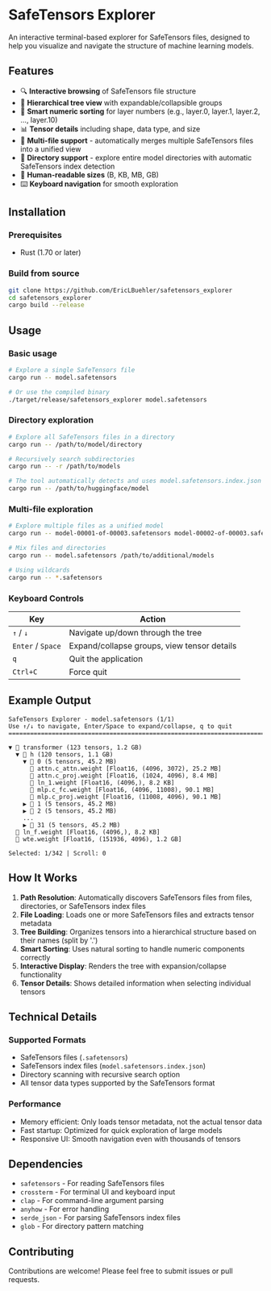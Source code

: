 # SafeTensors Explorer

An interactive terminal-based explorer for SafeTensors files, designed to help you visualize and navigate the structure of machine learning models.

## Features

- 🔍 **Interactive browsing** of SafeTensors file structure
- 📁 **Hierarchical tree view** with expandable/collapsible groups
- 🔢 **Smart numeric sorting** for layer numbers (e.g., layer.0, layer.1, layer.2, ..., layer.10)
- 📊 **Tensor details** including shape, data type, and size
- 🔗 **Multi-file support** - automatically merges multiple SafeTensors files into a unified view
- 📂 **Directory support** - explore entire model directories with automatic SafeTensors index detection
- 📏 **Human-readable sizes** (B, KB, MB, GB)
- ⌨️ **Keyboard navigation** for smooth exploration

## Installation

### Prerequisites
- Rust (1.70 or later)

### Build from source
```bash
git clone https://github.com/EricLBuehler/safetensors_explorer
cd safetensors_explorer
cargo build --release
```

## Usage

### Basic usage
```bash
# Explore a single SafeTensors file
cargo run -- model.safetensors

# Or use the compiled binary
./target/release/safetensors_explorer model.safetensors
```

### Directory exploration
```bash
# Explore all SafeTensors files in a directory
cargo run -- /path/to/model/directory

# Recursively search subdirectories
cargo run -- -r /path/to/models

# The tool automatically detects and uses model.safetensors.index.json if present
cargo run -- /path/to/huggingface/model
```

### Multi-file exploration
```bash
# Explore multiple files as a unified model
cargo run -- model-00001-of-00003.safetensors model-00002-of-00003.safetensors model-00003-of-00003.safetensors

# Mix files and directories
cargo run -- model.safetensors /path/to/additional/models

# Using wildcards
cargo run -- *.safetensors
```

### Keyboard Controls

| Key | Action |
|-----|--------|
| `↑` / `↓` | Navigate up/down through the tree |
| `Enter` / `Space` | Expand/collapse groups, view tensor details |
| `q` | Quit the application |
| `Ctrl+C` | Force quit |

## Example Output

```
SafeTensors Explorer - model.safetensors (1/1)
Use ↑/↓ to navigate, Enter/Space to expand/collapse, q to quit
================================================================================

▼ 📁 transformer (123 tensors, 1.2 GB)
  ▼ 📁 h (120 tensors, 1.1 GB)
    ▼ 📁 0 (5 tensors, 45.2 MB)
      📄 attn.c_attn.weight [Float16, (4096, 3072), 25.2 MB]
      📄 attn.c_proj.weight [Float16, (1024, 4096), 8.4 MB]
      📄 ln_1.weight [Float16, (4096,), 8.2 KB]
      📄 mlp.c_fc.weight [Float16, (4096, 11008), 90.1 MB]
      📄 mlp.c_proj.weight [Float16, (11008, 4096), 90.1 MB]
    ▶ 📁 1 (5 tensors, 45.2 MB)
    ▶ 📁 2 (5 tensors, 45.2 MB)
    ...
    ▶ 📁 31 (5 tensors, 45.2 MB)
  📄 ln_f.weight [Float16, (4096,), 8.2 KB]
  📄 wte.weight [Float16, (151936, 4096), 1.2 GB]

Selected: 1/342 | Scroll: 0
```

## How It Works

1. **Path Resolution**: Automatically discovers SafeTensors files from files, directories, or SafeTensors index files
2. **File Loading**: Loads one or more SafeTensors files and extracts tensor metadata
3. **Tree Building**: Organizes tensors into a hierarchical structure based on their names (split by '.')
4. **Smart Sorting**: Uses natural sorting to handle numeric components correctly
5. **Interactive Display**: Renders the tree with expansion/collapse functionality
6. **Tensor Details**: Shows detailed information when selecting individual tensors

## Technical Details

### Supported Formats
- SafeTensors files (`.safetensors`)
- SafeTensors index files (`model.safetensors.index.json`)
- Directory scanning with recursive search option
- All tensor data types supported by the SafeTensors format

### Performance
- Memory efficient: Only loads tensor metadata, not the actual tensor data
- Fast startup: Optimized for quick exploration of large models
- Responsive UI: Smooth navigation even with thousands of tensors

## Dependencies

- `safetensors` - For reading SafeTensors files
- `crossterm` - For terminal UI and keyboard input
- `clap` - For command-line argument parsing
- `anyhow` - For error handling
- `serde_json` - For parsing SafeTensors index files
- `glob` - For directory pattern matching

## Contributing

Contributions are welcome! Please feel free to submit issues or pull requests.
